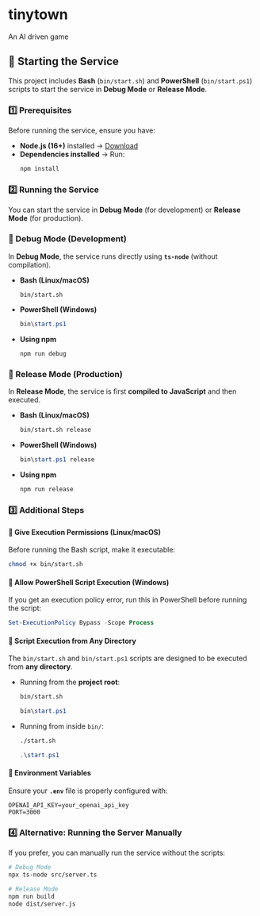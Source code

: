 # tinytown
An AI driven game

## 🚀 **Starting the Service**
This project includes **Bash** (`bin/start.sh`) and **PowerShell** (`bin/start.ps1`) scripts to start the service in **Debug Mode** or **Release Mode**.

### **1️⃣ Prerequisites**
Before running the service, ensure you have:
- **Node.js (16+)** installed → [Download](https://nodejs.org/)
- **Dependencies installed** → Run:
  ```sh
  npm install
  ```

### **2️⃣ Running the Service**
You can start the service in **Debug Mode** (for development) or **Release Mode** (for production).

### **🔧 Debug Mode (Development)**
In **Debug Mode**, the service runs directly using **`ts-node`** (without compilation).
- **Bash (Linux/macOS)**
  ```sh
  bin/start.sh
  ```
- **PowerShell (Windows)**
  ```powershell
  bin\start.ps1
  ```
- **Using npm**
  ```sh
  npm run debug
  ```

### **🚀 Release Mode (Production)**
In **Release Mode**, the service is first **compiled to JavaScript** and then executed.
- **Bash (Linux/macOS)**
  ```sh
  bin/start.sh release
  ```
- **PowerShell (Windows)**
  ```powershell
  bin\start.ps1 release
  ```
- **Using npm**
  ```sh
  npm run release
  ```

### **3️⃣ Additional Steps**
#### 🔹 **Give Execution Permissions (Linux/macOS)**
Before running the Bash script, make it executable:
```sh
chmod +x bin/start.sh
```

#### 🔹 **Allow PowerShell Script Execution (Windows)**
If you get an execution policy error, run this in PowerShell before running the script:
```powershell
Set-ExecutionPolicy Bypass -Scope Process
```

#### 🔹 **Script Execution from Any Directory**
The `bin/start.sh` and `bin/start.ps1` scripts are designed to be executed from **any directory**.
- Running from the **project root**:
  ```sh
  bin/start.sh
  ```
  ```powershell
  bin\start.ps1
  ```
- Running from inside `bin/`:
  ```sh
  ./start.sh
  ```
  ```powershell
  .\start.ps1
  ```

#### 🔹 **Environment Variables**
Ensure your **`.env`** file is properly configured with:
```
OPENAI_API_KEY=your_openai_api_key
PORT=3000
```

### **4️⃣ Alternative: Running the Server Manually**
If you prefer, you can manually run the service without the scripts:
```sh
# Debug Mode
npx ts-node src/server.ts

# Release Mode
npm run build
node dist/server.js
```

